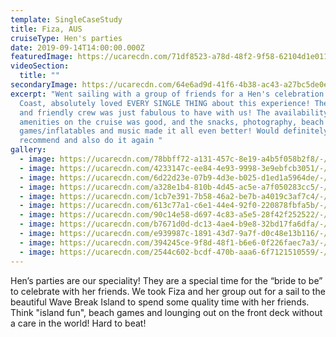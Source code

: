 ```yaml
---
template: SingleCaseStudy
title: Fiza, AUS
cruiseType: Hen's parties
date: 2019-09-14T14:00:00.000Z
featuredImage: https://ucarecdn.com/71df8523-a78d-48f2-9f58-62104d1e011c/-/preview/-/enhance/28/
videoSection:
  title: ""
secondaryImage: https://ucarecdn.com/64e6ad9d-41f6-4b38-ac43-a27bc5de0e7d/-/preview/-/enhance/39/
excerpt: "Went sailing with a group of friends for a Hen's celebration in Gold
  Coast, absolutely loved EVERY SINGLE THING about this experience! The helpful
  and friendly crew was just fabulous to have with us! The availability of
  amenities on the cruise was good, and the snacks, photography, beach
  games/inflatables and music made it all even better! Would definitely
  recommend and also do it again "
gallery:
  - image: https://ucarecdn.com/78bbff72-a131-457c-8e19-a4b5f058b2f8/-/preview/-/enhance/37/
  - image: https://ucarecdn.com/4233147c-ee84-4e93-9998-3e9ebfcb3051/-/preview/-/enhance/50/
  - image: https://ucarecdn.com/6d22d23e-07b9-4d3e-b025-d1ed1a5964de/-/preview/-/enhance/38/
  - image: https://ucarecdn.com/a328e1b4-810b-4d45-ac5e-a7f050283cc5/-/preview/-/enhance/42/
  - image: https://ucarecdn.com/1cb7e391-7b58-46a2-be7b-a4019c3af7c4/-/preview/-/enhance/44/
  - image: https://ucarecdn.com/613c77a1-c6e1-44e4-92f0-220878fbfa5b/-/preview/-/enhance/50/
  - image: https://ucarecdn.com/90c14e58-d697-4c83-a5e5-28f42f252522/-/preview/-/enhance/50/
  - image: https://ucarecdn.com/b7671d0d-dc13-4ae4-b9e8-32bd17fa6dfa/-/preview/-/enhance/50/
  - image: https://ucarecdn.com/e939987c-1891-43d7-9a7f-d0c48e13b116/-/preview/-/enhance/50/
  - image: https://ucarecdn.com/394245ce-9f8d-48f1-b6e6-0f226faec7a3/-/preview/-/enhance/33/
  - image: https://ucarecdn.com/2544c602-bcdf-470b-aaa6-6f7121510559/-/preview/-/enhance/50/
---
```

Hen’s parties are our speciality! They are a special time for the “bride to be” to celebrate with her friends. We took Fiza and her group out for a sail to the beautiful Wave Break Island to spend some quality time with her friends. Think "island fun", beach games and lounging out on the front deck without a care in the world! Hard to beat!